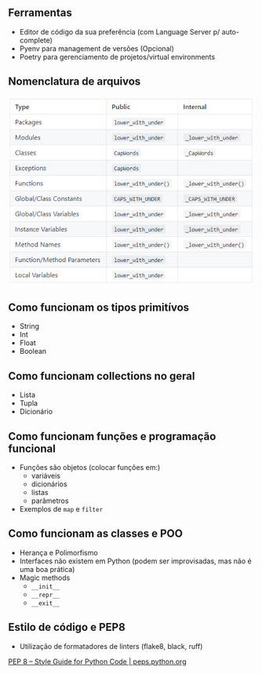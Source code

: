 ## Ferramentas

- Editor de código da sua preferência (com Language Server p/ auto-complete)
- Pyenv para management de versões (Opcional)
- Poetry para gerenciamento de projetos/virtual environments

## Nomenclatura de arquivos

![Nomenclatura](/assets/naming.png)

## Como funcionam os tipos primitívos

- String
- Int
- Float
- Boolean

## Como funcionam collections no geral

- Lista
- Tupla
- Dicionário

## Como funcionam funções e programação funcional

- Funções são objetos (colocar funções em:)
  - variáveis
  - dicionários
  - listas
  - parâmetros
- Exemplos de `map` e `filter`

## Como funcionam as classes e POO

- Herança e Polimorfismo
- Interfaces não existem em Python (podem ser improvisadas, mas não é uma boa prática)
- Magic methods
  - `__init__`
  - `__repr__`
  - `__exit__`

## Estilo de código e PEP8

- Utilização de formatadores de linters (flake8, black, ruff)

[PEP 8 – Style Guide for Python Code | peps.python.org](https://peps.python.org/pep-0008/)
